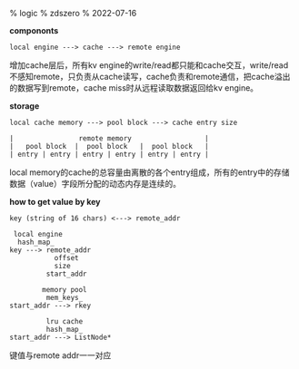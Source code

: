 % logic
% zdszero
% 2022-07-16

__compononts__

```
local engine ---> cache ---> remote engine
```

增加cache层后，所有kv engine的write/read都只能和cache交互，write/read不感知remote，只负责从cache读写，cache负责和remote通信，把cache溢出的数据写到remote，cache miss时从远程读取数据返回给kv engine。

__storage__

```
local cache memory ---> pool block ---> cache entry size

|                remote memory                  |
|   pool block  |  pool block   |  pool block   |
| entry | entry | entry | entry | entry | entry |
```

local memory的cache的总容量由离散的各个entry组成，所有的entry中的存储数据（value）字段所分配的动态内存是连续的。

__how to get value by key__

```
key (string of 16 chars) <---> remote_addr

 local engine
  hash_map_
key ---> remote_addr
           offset
           size
         start_addr

        memory pool
         mem_keys_
start_addr ---> rkey

         lru cache
         hash_map_
start_addr ---> ListNode*
```

键值与remote addr一一对应
